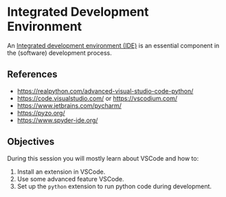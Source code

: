 # Integrated Development Environment

An [Integrated development environment (IDE)](https://en.wikipedia.org/wiki/Integrated_development_environment) is an essential component in the (software) development process.

## References

- <https://realpython.com/advanced-visual-studio-code-python/>
- <https://code.visualstudio.com/> or <https://vscodium.com/>
- <https://www.jetbrains.com/pycharm/>
- <https://pyzo.org/>
- <https://www.spyder-ide.org/>

## Objectives

During this session you will mostly learn about VSCode and how to:

1. Install an extension in VSCode.
2. Use some advanced feature VSCode.
3. Set up the `python` extension to run python code during development.
